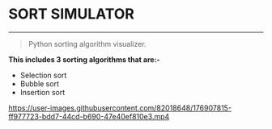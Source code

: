 # SORT SIMULATOR
-------------------
> Python sorting algorithm visualizer.
> 
**This includes 3 sorting algorithms that are:-**
- Selection sort
- Bubble sort
- Insertion sort



https://user-images.githubusercontent.com/82018648/176907815-ff977723-bdd7-44cd-b690-47e40ef810e3.mp4

